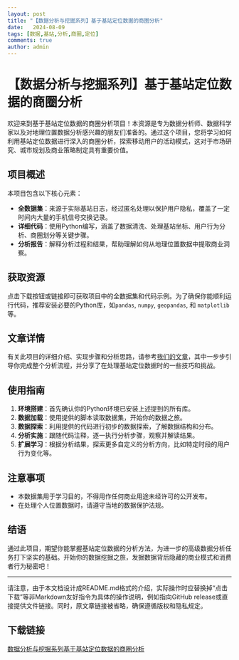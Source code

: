 ```yaml
---
layout: post
title: "【数据分析与挖掘系列】基于基站定位数据的商圈分析"
date:   2024-08-09
tags: [数据,基站,分析,商圈,定位]
comments: true
author: admin
---
```

# 【数据分析与挖掘系列】基于基站定位数据的商圈分析

欢迎来到基于基站定位数据的商圈分析项目！本资源是专为数据分析师、数据科学家以及对地理位置数据分析感兴趣的朋友们准备的。通过这个项目，您将学习如何利用基站定位数据进行深入的商圈分析，探索移动用户的活动模式，这对于市场研究、城市规划及商业策略制定具有重要价值。

## 项目概述

本项目包含以下核心元素：

- **全数据集**：来源于实际基站日志，经过匿名处理以保护用户隐私，覆盖了一定时间内大量的手机信号交换记录。
- **详细代码**：使用Python编写，涵盖了数据清洗、处理基站坐标、用户行为分析、商圈划分等关键步骤。
- **分析报告**：解释分析过程和结果，帮助理解如何从地理位置数据中提取商业洞察。

## 获取资源

点击下载按钮或链接即可获取项目中的全数据集和代码示例。为了确保你能顺利运行代码，推荐安装必要的Python库，如`pandas`, `numpy`, `geopandas`, 和 `matplotlib`等。

## 文章详情

有关此项目的详细介绍、实现步骤和分析思路，请参考[我们的文章](文章已被省略，详情请查看原始链接)，其中一步步引导你完成整个分析流程，并分享了在处理基站定位数据时的一些技巧和挑战。

## 使用指南

1. **环境搭建**：首先确认你的Python环境已安装上述提到的所有库。
2. **数据加载**：使用提供的脚本读取数据集，开始你的数据之旅。
3. **数据探索**：利用提供的代码进行初步的数据探索，了解数据结构和分布。
4. **分析实施**：跟随代码注释，逐一执行分析步骤，观察并解读结果。
5. **扩展学习**：根据分析结果，探索更多自定义的分析方向，比如特定时段的用户行为变化等。

## 注意事项

- 本数据集用于学习目的，不得用作任何商业用途未经许可的公开发布。
- 在处理个人位置数据时，请遵守当地的数据保护法规。

## 结语

通过此项目，期望你能掌握基站定位数据的分析方法，为进一步的高级数据分析任务打下坚实的基础。开始你的数据挖掘之旅，发掘数据背后隐藏的商业模式和消费者行为秘密吧！

---

请注意，由于本文档设计成README.md格式的介绍，实际操作时应替换掉“点击下载”等非Markdown友好指令为具体的操作说明，例如指向GitHub release或直接提供文件链接。同时，原文章链接被省略，确保遵循版权和隐私规定。

## 下载链接

[数据分析与挖掘系列基于基站定位数据的商圈分析](https://pan.quark.cn/s/3c845ac96c7a)